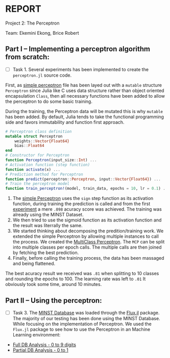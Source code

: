 # REPORT

Project 2: The Perceptron

Team: Ekemini Ekong, Brice Robert 

## Part I – Implementing a perceptron algorithm from scratch:

- [ ] Task 1. Several experiments has been implemented to create the  `perceptron.jl` source code.

First, as [simple perceptron](experiments/perceptron.jl) file has been layed out with a `mutable` structure `Perceptron` since Julia like C uses data structure rather than object oriented encapsulation `Class`, then all necessary functions have been added to allow the perceptron to do some basic training.

During the training, the Perceptron data will be mutated this is why `mutable` has been added. By default, Julia tends to take the functional programming side and favors immutability and function first approach.

```julia
# Perceptron class definition
mutable struct Perceptron
    weights::Vector{Float64}
    bias::Float64
end
# Constructor for Perceptron
function Perceptron(input_size::Int) ...
# Activation function (step function)
function activate(x) ...
# Prediction method for Perceptron
function predict(perceptron::Perceptron, input::Vector{Float64}) ...
# Train the perceptron model
function train_perceptron!(model, train_data, epochs = 10, lr = 0.1) ...
```

1. The [simple Perceptron](experiments/perceptron.jl) uses the `sign` step function as its activation function, during training the prediction is called and from the first [experiment](experiments/experiment.ipynb) a mere `.098` acuracy score was achieved. The training was already using the MINST Dataset.
2. We then tried to use the sigmoid function as its activation function and the result was literrally the same.
3. We started thinking about decomposing the predition/training work. We extended the simple Perceptron by allowing multiple instances to call the process. We created the [MultiClass Perceptron](perceptron.jl). The `MCP` can be split into multiple classes per epoch calls. The multiple calls are then joined by fetching the best prediction.
4. Finally, before calling the training process, the data has been massaged and being flattened.

The best acuracy result we received was `.81` when splitting to 10 classes and rounding the epochs to 100. The learning rate was left to `.01`
It obviously took some time, around 10 minutes. 

## Part II – Using the perceptron:

- [ ] Task 3. The [MINST Database](https://en.wikipedia.org/wiki/MNIST_database) was loaded through the [Flux.jl](https://fluxml.ai/) package. The majority of our testing has been done using the MINST Database. While focusing on the implementation of Perceptron. We used the `Flux.jl` package to see how to use the Perceptron in an Machine Learning environment:

- [Full DB Analysis - 0 to 9 digits](experiments/experiment_with-Flux-MNIST-full.jl.ipynb)
- [Partial DB Analysis - 0 to 1](experiments/experiment_with-Flux-MNIST-part.jl.ipynb)
